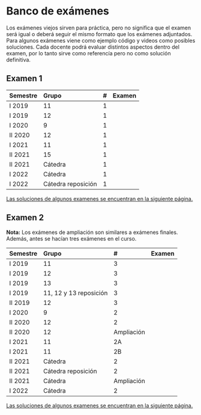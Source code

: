 # Banco de exámenes

<div class="alert alert-danger" role="alert">
  <i class="fa fa fa-exclamation-triangle fa-inverse fa-lg"></i> Los exámenes viejos sirven para práctica, pero no significa que el examen será igual o deberá seguir el mismo formato que los exámenes adjuntados.
</div>

<div class="alert alert-danger" role="alert">
  <i class="fa fa fa-exclamation-triangle fa-inverse fa-lg"></i> Para algunos exámenes viene como ejemplo código y videos como posibles soluciones. Cada docente podrá evaluar distintos aspectos dentro del examen, por lo tanto sirve como referencía pero no como solución definitiva.
</div>

## Examen 1

| Semestre | Grupo | # | Examen |
| :------------- | :-------- | :-------- | :--------: |
| I 2019 | 11 | 1 | <a href="./banco/examen1/pdf/CI0202%20II-2019%20G11%20-%20Examen%201.pdf"><span class="fa fa-solid fa-file-alt" aria-hidden="true"></span></a> |
| I 2019 | 12 | 1 | <a href="./banco/examen1/pdf/CI0202%20II-2019%20G12%20-%20Examen%201.pdf"><span class="fa fa-solid fa-file-alt" aria-hidden="true"></span></a> |
| I 2020 | 9 | 1 | <a href="./banco/examen1/pdf/CI0202%20I-2020%20G9%20-%20Examen%201.pdf"><span class="fa fa-solid fa-file-alt" aria-hidden="true"></span></a> |
| II 2020 | 12 | 1 | <a href="./banco/examen1/pdf/CI0202%20II-2020%20G12%20-%20Examen%201.pdf"><span class="fa fa-solid fa-file-alt" aria-hidden="true"></span></a> |
| I 2021 | 11 | 1 | <a href="./banco/examen1/pdf/CI0202%20I-2021%20G11%20-%20Examen%201.pdf"><span class="fa fa-solid fa-file-alt" aria-hidden="true"></span></a> |
| II 2021 | 15 | 1 | <a href="./banco/examen1/pdf/CI0202%20II-2021%20G15%20-%20Examen%201.pdf"><span class="fa fa-solid fa-file-alt" aria-hidden="true"></span></a> |
| II 2021 | Cátedra | 1 | <a href="./banco/examen1/pdf/CI0202%20II-2021%20Catedra%20-%20Examen%201.pdf"><span class="fa fa-solid fa-file-alt" aria-hidden="true"></span></a> |
| I 2022 | Cátedra | 1 | <a href="./banco/examen1/pdf/CI0202%20I-2022%20Catedra%20-%20Examen%201.pdf"><span class="fa fa-solid fa-file-alt" aria-hidden="true"></span></a> |
| I 2022 | Cátedra reposición | 1 | <a href="./banco/examen1/pdf/CI0202%20I-2022%20Catedra%20-%20Examen%201%20-%20Reposici%C3%B3n.pdf"><span class="fa fa-solid fa-file-alt" aria-hidden="true"></span></a> |

[Las soluciones de algunos examenes se encuentran en la siguiente página.](./banco/examen1/solutions)

## Examen 2

**Nota:** Los exámenes de ampliación son similares a exámenes finales. Además, antes se hacían tres exámenes en el curso.

| Semestre | Grupo | # | Examen |
| :------------- | :-------- | :-------- | :--------: |
| I 2019 | 11 | 3 | <a href="./banco/examen2/pdf/CI0202%20I-2019%20%20G11%20-%20Examen%203.pdf"><span class="fa fa-solid fa-file-alt" aria-hidden="true"></span></a> |
| I 2019 | 12 | 3 | <a href="./banco/examen2/pdf/CI0202%20I-2019%20%20G12%20-%20Examen%203.pdf"><span class="fa fa-solid fa-file-alt" aria-hidden="true"></span></a> |
| I 2019 | 13 | 3 | <a href="./banco/examen2/pdf/CI0202%20I-2019%20%20G13%20-%20Examen%203.pdf"><span class="fa fa-solid fa-file-alt" aria-hidden="true"></span></a> |
| I 2019 | 11, 12 y 13 reposición | 3 | <a href="./banco/examen2/pdf/CI0202%20I-2019%20-%20Examen%203%20(Reposición).pdf"><span class="fa fa-solid fa-file-alt" aria-hidden="true"></span></a> |
| II 2019 | 12 | 3 | <a href="./banco/examen2/pdf/CI0202%20II-2019%20%20G12%20-%20Examen%203.pdf"><span class="fa fa-solid fa-file-alt" aria-hidden="true"></span></a> |
| I 2020 | 9 | 2 | <a href="./banco/examen2/pdf/CI0202%20I-2020%20%20G9%20-%20Examen%202.pdf"><span class="fa fa-solid fa-file-alt" aria-hidden="true"></span></a> |
| II 2020 | 12 | 2 | <a href="./banco/examen2/pdf/CI0202%20II-2020%20%20G12%20-%20Examen%202.pdf"><span class="fa fa-solid fa-file-alt" aria-hidden="true"></span></a> |
| II 2020 | 12 | Ampliación | <a href="./banco/examen2/pdf/CI0202%20II-2020%20%20G12%20-%20Ampliación.pdf"><span class="fa fa-solid fa-file-alt" aria-hidden="true"></span></a> |
| I 2021 | 11 | 2A | <a href="./banco/examen2/pdf/CI0202%20I-2021%20%20G11%20-%20Examen2A.zip"><span class="fa fa-solid fa-file-alt" aria-hidden="true"></span></a> |
| I 2021 | 11 | 2B | <a href="./banco/examen2/pdf/CI0202%20I-2021%20%20G11%20-%20Examen2B.zip"><span class="fa fa-solid fa-file-alt" aria-hidden="true"></span></a> |
| II 2021 | Cátedra | 2 | <a href="./banco/examen2/pdf/CI0202%20II-2021%20-%20Examen%202.zip"><span class="fa fa-solid fa-file-alt" aria-hidden="true"></span></a> |
| II 2021 | Cátedra reposición | 2 | <a href="./banco/examen2/pdf/CI0202%20II-2021%20-%20Examen%202%20%20(Reposición).zip"><span class="fa fa-solid fa-file-alt" aria-hidden="true"></span></a> |
| II 2021 | Cátedra | Ampliación | <a href="./banco/examen2/pdf/CI0202%20II-2021%20-%20Ampliación.pdf"><span class="fa fa-solid fa-file-alt" aria-hidden="true"></span></a> |
| I 2022 | Cátedra | 2 | <a href="./banco/examen2/pdf/CI0202%20I-2022%20Catedra%20-%20Examen%202.pdf"><span class="fa fa-solid fa-file-alt" aria-hidden="true"></span></a> |

[Las soluciones de algunos examenes se encuentran en la siguiente página.](./banco/examen2/solutions)
